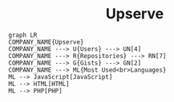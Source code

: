 <h1 align="center">Upserve</h1>

```mermaid
graph LR
COMPANY_NAME{Upserve}
COMPANY_NAME ---> U{Users} ---> UN[4]
COMPANY_NAME ---> R{Repositories} ---> RN[7]
COMPANY_NAME ---> G{Gists} ---> GN[2]
COMPANY_NAME ---> ML{Most Used<br>Languages}
ML --> JavaScript[JavaScript]
ML --> HTML[HTML]
ML --> PHP[PHP]
```

